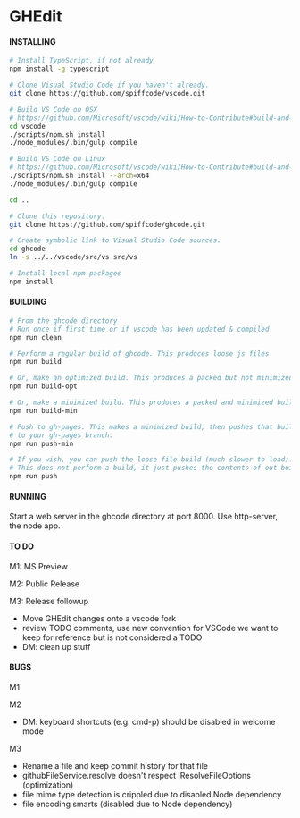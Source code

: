 # GHEdit

#### INSTALLING
```bash
# Install TypeScript, if not already
npm install -g typescript

# Clone Visual Studio Code if you haven't already.
git clone https://github.com/spiffcode/vscode.git

# Build VS Code on OSX
# https://github.com/Microsoft/vscode/wiki/How-to-Contribute#build-and-run-from-source
cd vscode
./scripts/npm.sh install
./node_modules/.bin/gulp compile

# Build VS Code on Linux
# https://github.com/Microsoft/vscode/wiki/How-to-Contribute#build-and-run-from-source
./scripts/npm.sh install --arch=x64
./node_modules/.bin/gulp compile

cd ..

# Clone this repository.
git clone https://github.com/spiffcode/ghcode.git

# Create symbolic link to Visual Studio Code sources.
cd ghcode
ln -s ../../vscode/src/vs src/vs

# Install local npm packages
npm install
```
#### BUILDING
```bash
# From the ghcode directory
# Run once if first time or if vscode has been updated & compiled
npm run clean

# Perform a regular build of ghcode. This prodoces loose js files
npm run build

# Or, make an optimized build. This produces a packed but not minimized build
npm run build-opt

# Or, make a minimized build. This produces a packed and minimized build
npm run build-min

# Push to gh-pages. This makes a minimized build, then pushes that build
# to your gh-pages branch.
npm run push-min

# If you wish, you can push the loose file build (much slower to load).
# This does not perform a build, it just pushes the contents of out-build.
npm run push

```
#### RUNNING

Start a web server in the ghcode directory at port 8000. Use http-server, the node
app.

#### TO DO

M1: MS Preview

M2: Public Release

M3: Release followup
* Move GHEdit changes onto a vscode fork
* review TODO comments, use new convention for VSCode we want to keep for reference but is not considered a TODO
* DM: clean up stuff

#### BUGS

M1
<empty>

M2
* DM: keyboard shortcuts (e.g. cmd-p) should be disabled in welcome mode

M3
* Rename a file and keep commit history for that file
* githubFileService.resolve doesn't respect IResolveFileOptions (optimization)
* file mime type detection is crippled due to disabled Node dependency
* file encoding smarts (disabled due to Node dependency)
